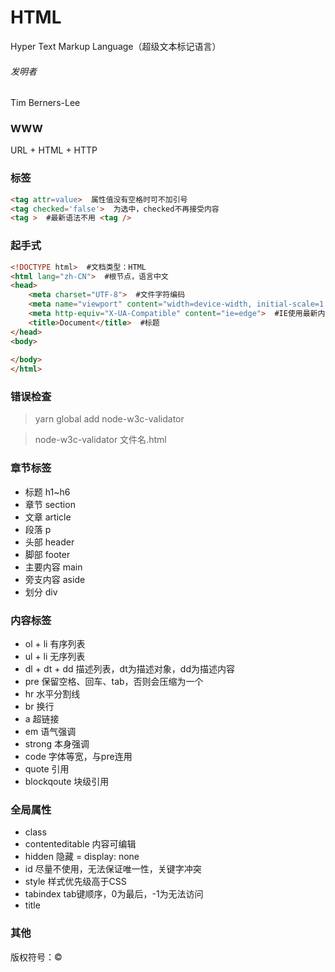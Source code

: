 # HTML

Hyper Text Markup Language（超级文本标记语言）

###### 发明者

Tim Berners-Lee

### WWW

URL + HTML + HTTP

### 标签

```html
<tag attr=value>  属性值没有空格时可不加引号
<tag checked='false'>  为选中，checked不再接受内容
<tag >  #最新语法不用 <tag />
```

### 起手式

```html
<!DOCTYPE html>  #文档类型：HTML
<html lang="zh-CN">  #根节点，语言中文
<head>
    <meta charset="UTF-8">  #文件字符编码
    <meta name="viewport" content="width=device-width, initial-scale=1.0">  #禁用缩放，兼容手机
    <meta http-equiv="X-UA-Compatible" content="ie=edge">  #IE使用最新内核
    <title>Document</title>  #标题
</head>
<body>
    
</body>
</html>
```

### 错误检查

>  yarn global add node-w3c-validator

> node-w3c-validator 文件名.html

### 章节标签

* 标题  h1~h6
* 章节  section
* 文章  article
* 段落  p
* 头部  header
* 脚部  footer
* 主要内容  main
* 旁支内容  aside
* 划分  div

### 内容标签

* ol + li  有序列表
* ul + li  无序列表
* dl + dt + dd  描述列表，dt为描述对象，dd为描述内容
* pre  保留空格、回车、tab，否则会压缩为一个
* hr  水平分割线
* br  换行
* a  超链接
* em  语气强调
* strong 本身强调
* code  字体等宽，与pre连用
* quote  引用
* blockqoute  块级引用

### 全局属性

* class
* contenteditable   内容可编辑
* hidden  隐藏   =   display: none
* id   尽量不使用，无法保证唯一性，关键字冲突
* style   样式优先级高于CSS
* tabindex   tab键顺序，0为最后，-1为无法访问
* title

### 其他

版权符号：&copy;

